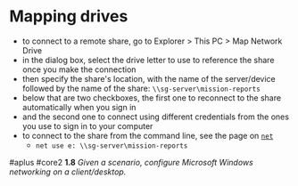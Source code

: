 # Mapping drives

- to connect to a remote share, go to Explorer > This PC > Map Network Drive
- in the dialog box, select the drive letter to use to reference the share once you make the connection
- then specify the share's location, with the name of the server/device followed by the name of the share: `\\sg-server\mission-reports`
- below that are two checkboxes, the first one to reconnect to the share automatically when you sign in
- and the second one to connect using different credentials from the ones you use to sign in to your computer
- to connect to the share from the command line, see the page on [`net`](17.%20net.md)
	- `net use e: \\sg-server\mission-reports`

#aplus #core2 **1.8** *Given a scenario, configure Microsoft Windows networking on a client/desktop.*
